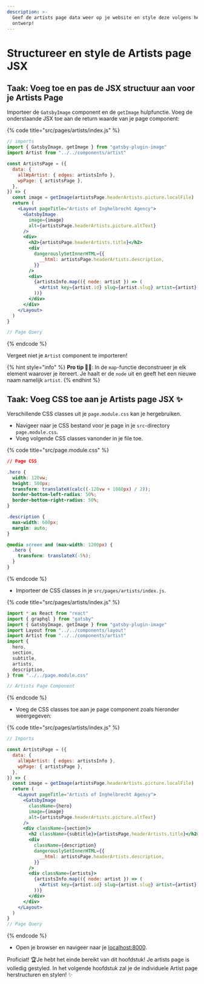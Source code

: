 ```yaml
---
description: >-
  Geef de artists page data weer op je website en style deze volgens het
  ontwerp!
---
```


# Structureer en style de Artists page JSX

## Taak: Voeg toe en pas de JSX structuur aan voor je Artists Page

Importeer de `GatsbyImage` component en de `getImage` hulpfunctie. Voeg de onderstaande JSX toe aan de return waarde van je page component:

{% code title="src/pages/artists/index.js" %}
```jsx
// imports
import { GatsbyImage, getImage } from "gatsby-plugin-image"
import Artist from "../../components/artist"

const ArtistsPage = ({
  data: {
    allWpArtist: { edges: artistsInfo },
    wpPage: { artistsPage },
  },
}) => {
  const image = getImage(artistsPage.headerArtists.picture.localFile)
  return (
    <Layout pageTitle="Artists of Inghelbrecht Agency">
      <GatsbyImage
        image={image}
        alt={artistsPage.headerArtists.picture.altText}
      />
      <div>
        <h2>{artistsPage.headerArtists.title}</h2>
        <div
          dangerouslySetInnerHTML={{
            __html: artistsPage.headerArtists.description,
          }}
        />
        <div>
          {artistsInfo.map(({ node: artist }) => (
            <Artist key={artist.id} slug={artist.slug} artist={artist} />
          ))}
        </div>
      </div>
    </Layout>
  )
}

// Page Query
```
{% endcode %}

Vergeet niet je `Artist` component te importeren!

{% hint style="info" %}
**Pro tip 🧙‍♂**: In de `map`-functie deconstrueer je elk element waarover je itereert. Je haalt er de `node` uit en geeft het een nieuwe naam namelijk `artist`.
{% endhint %}

## Taak: Voeg CSS toe aan je Artists page JSX  ✨

Verschillende CSS classes uit je `page.module.css` kan je hergebruiken.

* Navigeer naar je CSS bestand voor je page in je `src`-directory `page.module.css`.
* Voeg volgende CSS classes vanonder in je file toe.

{% code title="src/page.module.css" %}
```css
// Page CSS

.hero {
  width: 120vw;
  height: 500px;
  transform: translateX(calc((-120vw + 1080px) / 2));
  border-bottom-left-radius: 50%;
  border-bottom-right-radius: 50%;
}

.description {
  max-width: 600px;
  margin: auto;
}

@media screen and (max-width: 1200px) {
  .hero {
    transform: translateX(-5%);
  }
}
```
{% endcode %}

* Importeer de CSS classes in je `src/pages/artists/index.js`.

{% code title="src/pages/artists/index.js" %}
```jsx
import * as React from "react"
import { graphql } from "gatsby"
import { GatsbyImage, getImage } from "gatsby-plugin-image"
import Layout from "../../components/layout"
import Artist from "../../components/artist"
import {
  hero,
  section,
  subtitle,
  artists,
  description,
} from "../../page.module.css"

// Artists Page Component
```
{% endcode %}

* Voeg de CSS classes toe aan je page component zoals hieronder weergegeven:

{% code title="src/pages/artists/index.js" %}
```jsx
// Imports

const ArtistsPage = ({
  data: {
    allWpArtist: { edges: artistsInfo },
    wpPage: { artistsPage },
  },
}) => {
  const image = getImage(artistsPage.headerArtists.picture.localFile)
  return (
    <Layout pageTitle="Artists of Inghelbrecht Agency">
      <GatsbyImage
        className={hero}
        image={image}
        alt={artistsPage.headerArtists.picture.altText}
      />
      <div className={section}>
        <h2 className={subtitle}>{artistsPage.headerArtists.title}</h2>
        <div
          className={description}
          dangerouslySetInnerHTML={{
            __html: artistsPage.headerArtists.description,
          }}
        />
        <div className={artists}>
          {artistsInfo.map(({ node: artist }) => (
            <Artist key={artist.id} slug={artist.slug} artist={artist} />
          ))}
        </div>
      </div>
    </Layout>
  )
}
// Page Query
```
{% endcode %}

* Open je browser en navigeer naar je [localhost:8000](http://localhost:8000).

Proficiat! 🏆Je hebt het einde bereikt van dit hoofdstuk! Je artists page is volledig gestyled. In het volgende hoofdstuk zal je de individuele Artist page herstructuren en stylen! ✨

